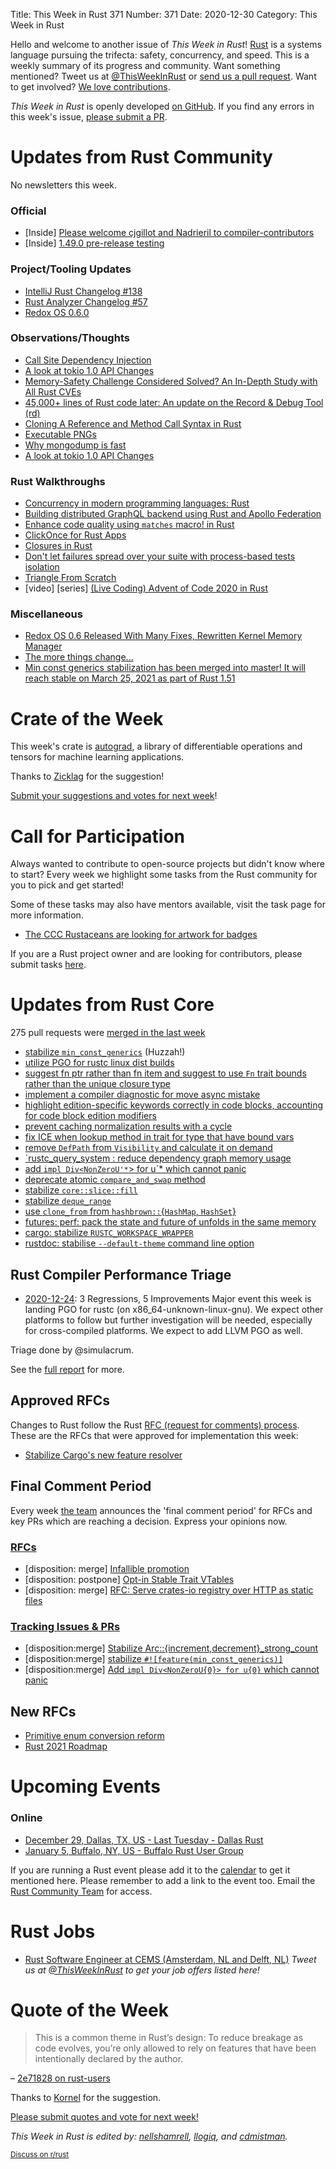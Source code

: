 Title: This Week in Rust 371
Number: 371
Date: 2020-12-30
Category: This Week in Rust

Hello and welcome to another issue of *This Week in Rust*!
[Rust](http://rust-lang.org) is a systems language pursuing the trifecta: safety, concurrency, and speed.
This is a weekly summary of its progress and community.
Want something mentioned? Tweet us at [@ThisWeekInRust](https://twitter.com/ThisWeekInRust) or [send us a pull request](https://github.com/rust-lang/this-week-in-rust).
Want to get involved? [We love contributions](https://github.com/rust-lang/rust/blob/master/CONTRIBUTING.md).

*This Week in Rust* is openly developed [on GitHub](https://github.com/rust-lang/this-week-in-rust).
If you find any errors in this week's issue, [please submit a PR](https://github.com/rust-lang/this-week-in-rust/pulls).

# Updates from Rust Community

No newsletters this week.

### Official
* [Inside] [Please welcome cjgillot and Nadrieril to compiler-contributors](https://blog.rust-lang.org/inside-rust/2020/12/28/cjgillot-and-nadrieril-for-compiler-contributors.html)
* [Inside] [1.49.0 pre-release testing](https://blog.rust-lang.org/inside-rust/2020/12/29/1.49.0-prerelease.html)

### Project/Tooling Updates
* [IntelliJ Rust Changelog #138](https://intellij-rust.github.io/2020/12/28/changelog-138.html)
* [Rust Analyzer Changelog #57](https://rust-analyzer.github.io/thisweek/2020/12/28/changelog-57.html)
* [Redox OS 0.6.0](https://www.redox-os.org/news/release-0.6.0/)

### Observations/Thoughts
* [Call Site Dependency Injection](https://matklad.github.io/2020/12/28/csdi.html)
* [A look at tokio 1.0 API Changes](https://leshow.github.io/post/udp_tokio_1_0/)
* [Memory-Safety Challenge Considered Solved? An In-Depth Study with All Rust CVEs](https://arxiv.org/abs/2003.03296)
* [45,000+ lines of Rust code later: An update on the Record & Debug Tool (rd)](https://github.com/sidkshatriya/me/blob/master/003-Rd-makes-significant-advances.md)
* [Cloning A Reference and Method Call Syntax in Rust](https://www.fpcomplete.com/blog/cloning-reference-method-calls/)
* [Executable PNGs](https://djharper.dev/post/2020/12/26/executable-pngs/)
* [Why mongodump is fast](https://windsoilder.github.io/why_mongodump_is_fast.html)
* [A look at tokio 1.0 API Changes](https://leshow.github.io/post/udp_tokio_1_0/)

### Rust Walkthroughs
* [Concurrency in modern programming languages: Rust](https://dev.to/deepu105/concurrency-in-modern-programming-languages-rust-19co)
* [Building distributed GraphQL backend using Rust and Apollo Federation](https://dev.to/rkudryashov/building-distributed-graphql-backend-using-rust-and-apollo-federation-50bm)
* [Enhance code quality using `matches` macro! in Rust](https://blog.knoldus.com/enhance-code-quality-using-matches-macro-in-rust/)
* [ClickOnce for Rust Apps](https://taggartsoftware.medium.com/clickonce-for-rust-apps-f96873feb8f1)
* [Closures in Rust](https://zhauniarovich.com/post/2020/2020-12-closures-in-rust/)
* [Don't let failures spread over your suite with process-based tests isolation](https://blog.cyplo.dev/posts/2020/12/fail-and-fork/)
* [Triangle From Scratch](https://rust-tutorials.github.io/triangle-from-scratch/opening_a_window/win32.html)
* [video] [series] [(Live Coding) Advent of Code 2020 in Rust](https://youtube.com/playlist?list=PLoSY6azqHO7BpQo8jWKi4cFIobJo-TCzU)

### Miscellaneous
* [Redox OS 0.6 Released With Many Fixes, Rewritten Kernel Memory Manager](https://www.phoronix.com/scan.php?page=news_item&px=Redox-OS-0.6-Released)
* [The more things change...](https://smallcultfollowing.com/babysteps/blog/2020/12/30/the-more-things-change/)
* [Min const generics stabilization has been merged into master! It will reach stable on March 25, 2021 as part of Rust 1.51](https://www.reddit.com/r/rust/comments/kl1e24/min_const_generics_stabilization_has_been_merged/)

# Crate of the Week

This week's crate is [autograd](https://github.com/raskr/rust-autograd), a library of differentiable operations and tensors for machine learning applications.

Thanks to [Zicklag](https://users.rust-lang.org/t/crate-of-the-week/2704/864) for the suggestion!

[Submit your suggestions and votes for next week][submit_crate]!

[submit_crate]: https://users.rust-lang.org/t/crate-of-the-week/2704

# Call for Participation

Always wanted to contribute to open-source projects but didn't know where to start?
Every week we highlight some tasks from the Rust community for you to pick and get started!

Some of these tasks may also have mentors available, visit the task page for more information.

* [The CCC Rustaceans are looking for artwork for badges](https://users.rust-lang.org/t/rc3-assembly-ccc-congress/50283/3)

If you are a Rust project owner and are looking for contributors, please submit tasks [here][guidelines].

[guidelines]: https://users.rust-lang.org/t/twir-call-for-participation/4821

# Updates from Rust Core

275 pull requests were [merged in the last week][merged]

[merged]: https://github.com/search?q=is%3Apr+org%3Arust-lang+is%3Amerged+merged%3A2020-12-21..2020-12-28

* [stabilize `min_const_generics`](https://github.com/rust-lang/rust/pull/79135) (Huzzah!)
* [utilize PGO for rustc linux dist builds](https://github.com/rust-lang/rust/pull/80262)
* [suggest fn ptr rather than fn item and suggest to use `Fn` trait bounds rather than the unique closure type](https://github.com/rust-lang/rust/pull/80284)
* [implement a compiler diagnostic for move async mistake](https://github.com/rust-lang/rust/pull/80160)
* [highlight edition-specific keywords correctly in code blocks, accounting for code block edition modifiers](https://github.com/rust-lang/rust/pull/80226)
* [prevent caching normalization results with a cycle](https://github.com/rust-lang/rust/pull/80246)
* [fix ICE when lookup method in trait for type that have bound vars](https://github.com/rust-lang/rust/pull/80170)
* [remove `DefPath` from `Visibility` and calculate it on demand](https://github.com/rust-lang/rust/pull/80099)
* [`rustc_query_system : reduce dependency graph memory usage](https://github.com/rust-lang/rust/pull/79589)
* [add `impl Div<NonZeroU'*`> for u`* which cannot panic](https://github.com/rust-lang/rust/pull/79134)
* [deprecate atomic `compare_and_swap` method](https://github.com/rust-lang/rust/pull/79261)
* [stabilize `core::slice::fill`](https://github.com/rust-lang/rust/pull/79213)
* [stabilize `deque_range`](https://github.com/rust-lang/rust/pull/79022)
* [use `clone_from` from `hashbrown::`{`HashMap`, `HashSet`}](https://github.com/rust-lang/rust/pull/80400)
* [futures: perf: pack the state and future of unfolds in the same memory](https://github.com/rust-lang/futures-rs/pull/2283)
* [cargo: stabilize `RUSTC_WORKSPACE_WRAPPER`](https://github.com/rust-lang/cargo/pull/8976)
* [rustdoc: stabilise `--default-theme` command line option](https://github.com/rust-lang/rust/pull/79642)

## Rust Compiler Performance Triage

* [2020-12-24](https://github.com/rust-lang/rustc-perf/blob/master/triage/2020-12-24.md):
3 Regressions, 5 Improvements
Major event this week is landing PGO for rustc (on x86_64-unknown-linux-gnu). We
expect other platforms to follow but further investigation will be needed,
especially for cross-compiled platforms. We expect to add LLVM PGO as well.

Triage done by @simulacrum.

See the [full report](https://github.com/rust-lang/rustc-perf/blob/master/triage/2020-12-24.md) for more.

## Approved RFCs

Changes to Rust follow the Rust [RFC (request for comments) process](https://github.com/rust-lang/rfcs#rust-rfcs). These
are the RFCs that were approved for implementation this week:

* [Stabilize Cargo's new feature resolver](https://github.com/rust-lang/rfcs/pull/2957)

## Final Comment Period

Every week [the team](https://www.rust-lang.org/team.html) announces the
'final comment period' for RFCs and key PRs which are reaching a
decision. Express your opinions now.

### [RFCs](https://github.com/rust-lang/rfcs/labels/final-comment-period)

* [disposition: merge] [Infallible promotion](https://github.com/rust-lang/rfcs/pull/3027)
* [disposition: postpone] [Opt-in Stable Trait VTables](https://github.com/rust-lang/rfcs/pull/2955)
* [disposition: merge] [RFC: Serve crates-io registry over HTTP as static files](https://github.com/rust-lang/rfcs/pull/2789)

### [Tracking Issues & PRs](https://github.com/rust-lang/rust/labels/final-comment-period)

* [disposition:merge] [Stabilize Arc::{increment,decrement}_strong_count](https://github.com/rust-lang/rust/pull/79285)
* [disposition:merge] [stabilize `#![feature(min_const_generics)]`](https://github.com/rust-lang/rust/pull/79135)
* [disposition:merge] [Add `impl Div<NonZeroU{0}> for u{0}` which cannot panic](https://github.com/rust-lang/rust/pull/79134)

## New RFCs

* [Primitive enum conversion reform](https://github.com/rust-lang/rfcs/pull/3040)
* [Rust 2021 Roadmap](https://github.com/rust-lang/rfcs/pull/3037)

# Upcoming Events

### Online
* [December 29, Dallas, TX, US - Last Tuesday - Dallas Rust](https://www.meetup.com/Dallas-Rust/events/jqxqwrybcqbmc/)
* [January 5, Buffalo, NY, US - Buffalo Rust User Group](https://www.meetup.com/Buffalo-Rust-Meetup/events/274936687/)

If you are running a Rust event please add it to the [calendar] to get
it mentioned here. Please remember to add a link to the event too.
Email the [Rust Community Team][community] for access.

[calendar]: https://www.google.com/calendar/embed?src=apd9vmbc22egenmtu5l6c5jbfc%40group.calendar.google.com
[community]: mailto:community-team@rust-lang.org

# Rust Jobs

* [Rust Software Engineer at CEMS (Amsterdam, NL and Delft, NL)](https://cemsbv.nl/jobs/rust-software-engineer)
*Tweet us at [@ThisWeekInRust](https://twitter.com/ThisWeekInRust) to get your job offers listed here!*

# Quote of the Week

> This is a common theme in Rust’s design: To reduce breakage as code evolves, you’re only allowed to rely on features that have been intentionally declared by the author.

– [2e71828 on rust-users](https://users.rust-lang.org/t/why-explicit-const-fn-token-needed/53006/2)

Thanks to [Kornel](https://users.rust-lang.org/t/twir-quote-of-the-week/328/980) for the suggestion.

[Please submit quotes and vote for next week!](https://users.rust-lang.org/t/twir-quote-of-the-week/328)

*This Week in Rust is edited by: [nellshamrell](https://github.com/nellshamrell), [llogiq](https://github.com/llogiq), and [cdmistman](https://github.com/cdmistman).*

<small>[Discuss on r/rust](https://www.reddit.com/r/rust/comments/k5nsab/this_week_in_rust_367/)</small>

